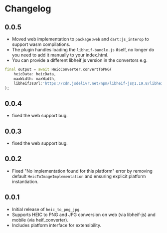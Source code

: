 # Changelog

## 0.0.5
- Moved web implementation to `package:web` and `dart:js_interop` to support wasm compilations.
- The plugin handles loading the `libheif-bundle.js` itself, no longer do you need to add it manually to your index.html.
- You can provide a different libheif js version in the convertors e.g. 
```dart
final output = await HeicConverter.convertToPNG(
    heicData: heicData, 
    maxWidth: maxWidth, 
    libheifJsUrl:'https://cdn.jsdelivr.net/npm/libheif-js@1.19.8/libheif-wasm/libheif-bundle.js',
);
```

## 0.0.4
- fixed the web support bug.

## 0.0.3
- fixed the web support bug.

## 0.0.2
- Fixed "No implementation found for this platform" error by removing default `HeicToImageImplementation` and ensuring explicit platform instantiation.

## 0.0.1
- Initial release of `heic_to_png_jpg`.
- Supports HEIC to PNG and JPG conversion on web (via libheif-js) and mobile (via heif_converter).
- Includes platform interface for extensibility.